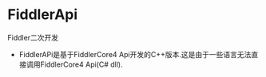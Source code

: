 # FiddlerApi
Fiddler二次开发

* FiddlerAPi是基于FiddlerCore4 Api开发的C++版本.这是由于一些语言无法直接调用FiddlerCore4 Api(C# dll).
